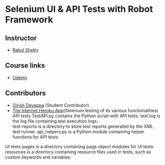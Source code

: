 # Selenium UI & API Tests with Robot Framework

## Instructor
- [Rahul Shetty](https://www.udemy.com/user/rahul445/)

## Course links
- [Udemy](https://www.udemy.com/course/robot-framework-with-python-selenium/?couponCode=ST15MT31224)

## Contributors
- [Girish Devappa](https://github.com/giri81) (Student Contributor)
- [The Internet Heroku App](https://the-internet.herokuapp.com/)(Selenium testing of its various functionalities)
API tests
TestAPI.py contains the Python script with API tests. test.log is the log file containing test execution logs.  
test-reports is a directory to store test reports generated by the XML test runner.
api_helpers.py is a Python module containing helper functions for API tests.

UI tests
pages is a directory containing page object modules for UI tests.
resources is a directory containing resource files used in tests, such as custom keywords and variables.
      



